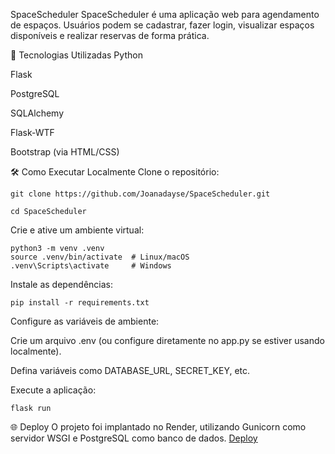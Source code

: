 SpaceScheduler
SpaceScheduler é uma aplicação web para agendamento de espaços. Usuários podem se cadastrar, fazer login, visualizar espaços disponíveis e realizar reservas de forma prática.

🚀 Tecnologias Utilizadas
Python

Flask

PostgreSQL

SQLAlchemy

Flask-WTF

Bootstrap (via HTML/CSS)

🛠️ Como Executar Localmente
Clone o repositório:
````
git clone https://github.com/Joanadayse/SpaceScheduler.git
````
````
cd SpaceScheduler
````
Crie e ative um ambiente virtual:
````
python3 -m venv .venv
source .venv/bin/activate  # Linux/macOS
.venv\Scripts\activate     # Windows
````
Instale as dependências:

````
pip install -r requirements.txt
````
Configure as variáveis de ambiente:

Crie um arquivo .env (ou configure diretamente no app.py se estiver usando localmente).

Defina variáveis como DATABASE_URL, SECRET_KEY, etc.

Execute a aplicação:
````
flask run

````
🌐 Deploy
O projeto foi implantado no Render, utilizando Gunicorn como servidor WSGI e PostgreSQL como banco de dados.
[Deploy](https://spacescheduler.onrender.com)



